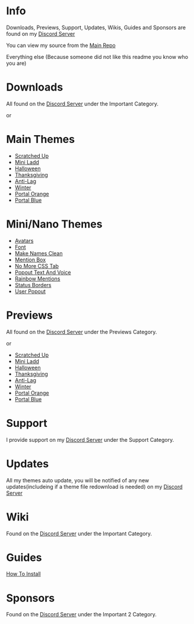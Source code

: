 # Info
Downloads, Previews, Support, Updates, Wikis, Guides and Sponsors are found on my [Discord Server](https://discord.gg/K6Gevwk)

You can view my source from the [Main Repo](https://github.com/NFLD99/Better-Discord)


Everything else
(Because someone did not like this readme you know who you are)


# Downloads
All found on the [Discord Server](https://discord.gg/K6Gevwk) under the Important Category.

or

# Main Themes

 * [Scratched Up](https://betterdiscord.net/ghdl?id=840)
 * [Mini Ladd](https://betterdiscord.net/ghdl?id=861)
 * [Halloween](https://betterdiscord.net/ghdl?id=1034)
 * [Thanksgiving](https://betterdiscord.net/ghdl?id=1039)
 * [Anti-Lag](https://betterdiscord.net/ghdl?id=1146)
 * [Winter](https://betterdiscord.net/ghdl?id=1145)
 * [Portal Orange](https://betterdiscord.net/ghdl?id=1160)
 * [Portal Blue](https://betterdiscord.net/ghdl?id=1161)


# Mini/Nano Themes

 * [Avatars](https://betterdiscord.net/ghdl?id=862)
 * [Font](https://betterdiscord.net/ghdl?id=863)
 * [Make Names Clean](https://betterdiscord.net/ghdl?id=908)
 * [Mention Box](https://betterdiscord.net/ghdl?id=873)
 * [No More CSS Tab](https://betterdiscord.net/ghdl?id=909)
 * [Popout Text And Voice](https://betterdiscord.net/ghdl?id=864)
 * [Rainbow Mentions](https://betterdiscord.net/ghdl?id=865)
 * [Status Borders](https://betterdiscord.net/ghdl?id=1008)
 * [User Popout](https://betterdiscord.net/ghdl?id=866)
 
 
# Previews

All found on the [Discord Server](https://discord.gg/K6Gevwk) under the Previews Category.

or

 * [Scratched Up](Previews/Scratched_Up)
 * [Mini Ladd](Previews/Mini_Ladd)
 * [Halloween](Previews/Halloween)
 * [Thanksgiving](Previews/Thanksgiving)
 * [Anti-Lag](Previews/Anti_Lag)
 * [Winter](Previews/Winter)
 * [Portal Orange](Previews/Portal_Orange)
 * [Portal Blue](Previews/Portal_Blue)

# Support


I provide support on my [Discord Server](https://discord.gg/K6Gevwk) under the Support Category.


# Updates


All my themes auto update, you will be notified of any new updates(includeing if a theme file redownload is needed) on my [Discord Server](https://discord.gg/K6Gevwk)


# Wiki


Found on the [Discord Server](https://discord.gg/K6Gevwk) under the Important Category.


# Guides


[How To Install](https://www.youtube.com/watch?v=nXVAHmyoUTw&feature=youtu.be)


# Sponsors

Found on the [Discord Server](https://discord.gg/K6Gevwk) under the Important 2 Category.
